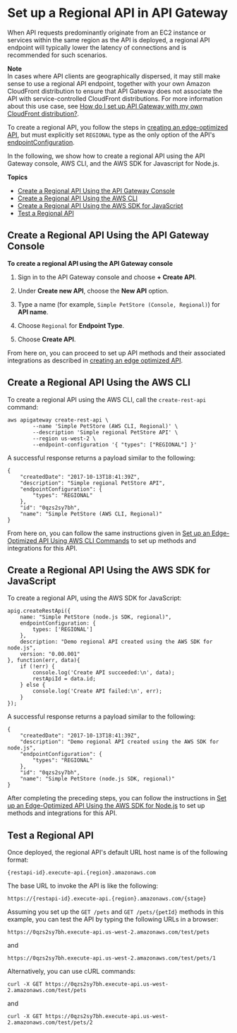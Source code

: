 # Set up a Regional API in API Gateway<a name="create-regional-api"></a>

When API requests predominantly originate from an EC2 instance or services within the same region as the API is deployed, a regional API endpoint will typically lower the latency of connections and is recommended for such scenarios\.

**Note**  
In cases where API clients are geographically dispersed, it may still make sense to use a regional API endpoint, together with your own Amazon CloudFront distribution to ensure that API Gateway does not associate the API with service\-controlled CloudFront distributions\. For more information about this use case, see [How do I set up API Gateway with my own CloudFront distribution?](https://aws.amazon.com/premiumsupport/knowledge-center/api-gateway-cloudfront-distribution/)\.

 To create a regional API, you follow the steps in [creating an edge\-optimized API](create-api-resources-methods.md), but must explicitly set `REGIONAL` type as the only option of the API's [endpointConfiguration](https://docs.aws.amazon.com/apigateway/api-reference/resource/rest-api/#endpointConfiguration)\. 

 In the following, we show how to create a regional API using the API Gateway console, AWS CLI, and the AWS SDK for Javascript for Node\.js\. 

**Topics**
+ [Create a Regional API Using the API Gateway Console](#create-regional-endpoint-api-using-console)
+ [Create a Regional API Using the AWS CLI](#create-regional-endpoint-api-using-aws-cli)
+ [Create a Regional API Using the AWS SDK for JavaScript](#create-regional-endpoint-api-using-nodejs-sdk)
+ [Test a Regional API](#create-regional-endpoint-api-invoke-url)

## Create a Regional API Using the API Gateway Console<a name="create-regional-endpoint-api-using-console"></a>

**To create a regional API using the API Gateway console**

1.  Sign in to the API Gateway console and choose **\+ Create API**\.

1.  Under **Create new API**, choose the **New API** option\. 

1.  Type a name \(for example, `Simple PetStore (Console, Regional)`\) for **API name**\. 

1.  Choose `Regional` for **Endpoint Type**\. 

1.  Choose **Create API**\.

From here on, you can proceed to set up API methods and their associated integrations as described in [creating an edge optimized API](create-api-using-console.md)\. 

## Create a Regional API Using the AWS CLI<a name="create-regional-endpoint-api-using-aws-cli"></a>

To create a regional API using the AWS CLI, call the `create-rest-api` command:

```
aws apigateway create-rest-api \
        --name 'Simple PetStore (AWS CLI, Regional)' \
        --description 'Simple regional PetStore API' \
        --region us-west-2 \
        --endpoint-configuration '{ "types": ["REGIONAL"] }'
```

A successful response returns a payload similar to the following:

```
{
    "createdDate": "2017-10-13T18:41:39Z",
    "description": "Simple regional PetStore API",
    "endpointConfiguration": {
        "types": "REGIONAL"
    },
    "id": "0qzs2sy7bh",
    "name": "Simple PetStore (AWS CLI, Regional)"
}
```

 From here on, you can follow the same instructions given in [Set up an Edge\-Optimized API Using AWS CLI Commands](create-api-using-awscli.md) to set up methods and integrations for this API\. 

## Create a Regional API Using the AWS SDK for JavaScript<a name="create-regional-endpoint-api-using-nodejs-sdk"></a>

To create a regional API, using the AWS SDK for JavaScript:

```
apig.createRestApi({
	name: "Simple PetStore (node.js SDK, regional)",
	endpointConfiguration: {
		types: ['REGIONAL']
	},
	description: "Demo regional API created using the AWS SDK for node.js",
	version: "0.00.001"
}, function(err, data){
	if (!err) {
		console.log('Create API succeeded:\n', data);
		restApiId = data.id;
	} else {
		console.log('Create API failed:\n', err);
	}
});
```

A successful response returns a payload similar to the following:

```
{
    "createdDate": "2017-10-13T18:41:39Z",
    "description": "Demo regional API created using the AWS SDK for node.js",
    "endpointConfiguration": {
        "types": "REGIONAL"
    },
    "id": "0qzs2sy7bh",
    "name": "Simple PetStore (node.js SDK, regional)"
}
```

 After completing the preceding steps, you can follow the instructions in [Set up an Edge\-Optimized API Using the AWS SDK for Node\.js](create-api-using-awssdk.md) to set up methods and integrations for this API\. 

## Test a Regional API<a name="create-regional-endpoint-api-invoke-url"></a>

Once deployed, the regional API's default URL host name is of the following format: 

```
{restapi-id}.execute-api.{region}.amazonaws.com
```

The base URL to invoke the API is like the following:

```
https://{restapi-id}.execute-api.{region}.amazonaws.com/{stage}
```

Assuming you set up the `GET /pets` and `GET /pets/{petId}` methods in this example, you can test the API by typing the following URLs in a browser:

```
https://0qzs2sy7bh.execute-api.us-west-2.amazonaws.com/test/pets
```

and 

```
https://0qzs2sy7bh.execute-api.us-west-2.amazonaws.com/test/pets/1
```

Alternatively, you can use cURL commands:

```
curl -X GET https://0qzs2sy7bh.execute-api.us-west-2.amazonaws.com/test/pets 
```

and 

```
curl -X GET https://0qzs2sy7bh.execute-api.us-west-2.amazonaws.com/test/pets/2
```